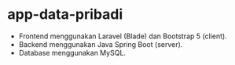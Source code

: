# app-data-pribadi
- Frontend menggunakan Laravel (Blade) dan Bootstrap 5 (client).
- Backend menggunakan Java Spring Boot (server).
- Database menggunakan MySQL.
